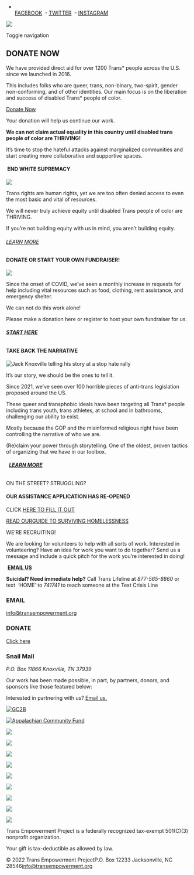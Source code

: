 -   [  
    FACEBOOK](https://facebook.com/transempowerment "Facebook")
 -   [TWITTER](https://twitter.com/trans_empowered "Twitter")
 -   [INSTAGRAM](http://www.instagram.com/transempowermentproject "Instagram")

[![](https://www.transempowerment.org/wp-content/uploads/2021/03/cropped-TEP_Logo-Lockup-3-e1616723702615.jpg)](https://www.transempowerment.org/)

Toggle navigation

## **DONATE NOW** 

We have provided direct aid for over 1200 Trans* people across the U.S. since we launched in 2016.

This includes folks who are queer, trans, non-binary, two-spirit, gender non-conforming, and of other identities. Our main focus is on the liberation and success of disabled Trans* people of color.

[Donate Now](https://transempowerment.salsalabs.org/GeneralFund)

Your donation will help us continue our work.

**We can not claim actual equality in this country until disabled trans people of color are THRIVING!**

It’s time to stop the hateful attacks against marginalized communities and start creating more collaborative and supportive spaces. 

####  END WHITE SUPREMACY

![](https://www.transempowerment.org/wp-content/uploads/2021/04/TEP_Equality-300x300.png)

Trans rights are human rights, yet we are too often denied access to even the most basic and vital of resources. 

We will never truly achieve equity until disabled Trans people of color are THRIVING. 

If you’re not building equity with us in mind, you aren’t building equity.

###### [LEARN MORE](https://www.transempowerment.org/ending-white-supremacy/)

#### DONATE OR START YOUR OWN FUNDRAISER!

![](https://www.transempowerment.org/wp-content/uploads/2020/09/Fundraise-300x300.png)

Since the onset of COVID, we’ve seen a monthly increase in requests for help including vital resources such as food, clothing, rent assistance, and emergency shelter.

We can not do this work alone!

Please make a donation here or register to host your own fundraiser for us. 

###### [**START HERE**](https://secure.givelively.org/donate/trans-empowerment-project)

#### TAKE BACK THE NARRATIVE

![Jack Knoxville telling his story at a stop hate rally](https://www.transempowerment.org/wp-content/uploads/2021/05/7_0_300_300_jack_rally-768x754.jpg)

It’s our story, we should be the ones to tell it.

Since 2021, we’ve seen over 100 horrible pieces of anti-trans legislation proposed around the US.

These queer and transphobic ideals have been targeting all Trans* people including trans youth, trans athletes, at school and in bathrooms, challenging our ability to exist. 

Mostly because the GOP and the misinformed religious right have been controlling the narrative of who we are. 

(Re)claim your power through storytelling. One of the oldest, proven tactics of organizing that we have in our toolbox.

######   **[LEARN MORE](https://www.transempowerment.org/take-back-the-narrative/)**  

ON THE STREET? STRUGGLING?

#### OUR ASSISTANCE APPLICATION HAS RE-OPENED

CLICK [HERE TO FILL IT OUT](https://airtable.com/shrTCj5efqc68EFV6)

[READ OUR](https://www.transempowerment.org/a-guide-to-surviving-homelessness/)[GUIDE TO SURVIVING HOMELESSNESS](https://www.transempowerment.org/a-guide-to-surviving-homelessness/)

WE’RE RECRUITING!

We are looking for volunteers to help with all sorts of work. Interested in volunteering? Have an idea for work you want to do together? Send us a message and include a quick pitch for the work you’re interested in doing!

 [**EMAIL US**](mailto:info@transempowermentproject.com)

**Suicidal? Need immediate help?** Call Trans Lifeline at _877-565-8860_ or text  ‘HOME’ to _741741_ to reach someone at the Text Crisis Line

### EMAIL

[info@transempowerment.org](mailto:info@transempowerment.org)

### DONATE

[Click here](https://secure.actblue.com/donate/the-transgender-empowerment-project-1)

### **Snail Mail**

_P.O. Box 11866 Knoxville, TN 37939_

Our work has been made possible, in part, by partners, donors, and sponsors like those featured below:

Interested in partnering with us? [Email us.](https://www.transempowerment.org/info@transempowerment.org)

[![GC2B](https://www.transempowerment.org/wp-content/uploads/2020/10/GC2Bsquare-logo-300x300.jpg)](https://www.gc2b.co/)

[![Appalachian Community Fund](https://www.transempowerment.org/wp-content/uploads/2020/10/Screen-Shot-2020-10-21-at-8.44.46-PM-300x300.png)](https://appalachiancommunityfund.org/)

[![](https://www.transempowerment.org/wp-content/uploads/2020/10/Lyft-300x300.png)](http://lyft.com/)

[![](https://www.transempowerment.org/wp-content/uploads/2020/10/pollinationproject-300x300.jpg)](https://thepollinationproject.org/)

[![](https://www.transempowerment.org/wp-content/uploads/2021/03/EastTNFoundation-150x150.png)](http://www.easttennesseefoundation.org/)

[![](https://www.transempowerment.org/wp-content/uploads/2021/03/Screen-Shot-2021-03-25-at-11.20.40-PM-300x115.png)](https://www.therainbowtimesmass.com/)

[![](https://www.transempowerment.org/wp-content/uploads/2021/03/1_0_150_54.682274247492_Screen-Shot-2021-03-25-at-11.23.58-PM-300x109.png)](https://pride.naaap.org/cpages/home)

[![](https://www.transempowerment.org/wp-content/uploads/2020/10/Screen-Shot-2020-10-21-at-8.49.27-PM-300x228.png)](https://borealisphilanthropy.org/)

[![](https://www.transempowerment.org/wp-content/uploads/2020/10/239px-Planned_Parenthood_logo.png)](https://www.plannedparenthood.org/)

[![](https://www.transempowerment.org/wp-content/uploads/2020/10/covenanthouse_logo-1024x994-1-300x291.jpg)](https://covenanthouse.org/)

[![](https://www.transempowerment.org/wp-content/uploads/2020/10/cropped-TJFP-banner-color-e1616729329229-300x76.jpg)](https://www.transjusticefundingproject.org/)

Trans Empowerment Project is a federally recognized tax-exempt 501(C)(3) nonprofit organization.

Your gift is tax-deductible as allowed by law.

© 2022 Trans Empowerment ProjectP.O. Box 12233 Jacksonville, NC 28546[info@transempowerment.org](mailto:info@transempowerment.org)